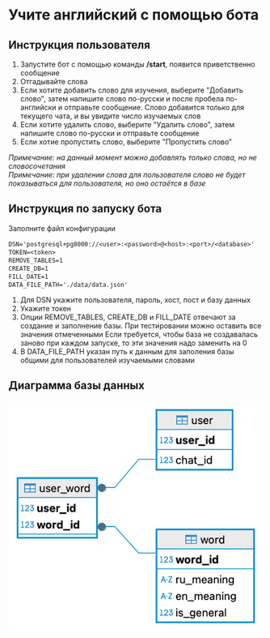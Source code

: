 # Учите английский с помощью бота

## Инструкция пользователя
1. Запустите бот с помощью команды __/start__, появится приветственно сообщение
2. Отгадывайте слова
3. Если хотите добавить слово для изучения, выберите "Добавить слово", затем напишите слово по-русски и после пробела по-английски и отправьте сообщение. Слово добавится только для текущего чата, и вы увидите число изучаемых слов
4. Если хотите удалить слово, выберите "Удалить слово", затем напишите слово по-русски и отправьте сообщение
5. Если хотие пропустить слово, выберите "Пропустить слово"

_Примечание: на данный момент можно добавлять только слова, но не словосочетания_\
_Примечание: при удалении слова для пользователя слово не будет показываться для пользователя, но оно остаётся в базе_

## Инструкция по запуску бота

Заполните файл конфигурации
```
DSN='postgresql+pg8000://<user>:<password>@<host>:<port>/<database>'
TOKEN=<token>
REMOVE_TABLES=1
CREATE_DB=1
FILL_DATE=1
DATA_FILE_PATH='./data/data.json'
```
1. Для DSN укажите пользователя, пароль, хост, пост и базу данных
2. Укажите токен
3. Опции REMOVE_TABLES, CREATE_DB и FILL_DATE отвечают за создание и заполнение базы. При тестировании можно оставить все значения отмеченными Если требуется, чтобы база не создавалась заново при каждом запуске, то эти значения надо заменить на 0
4. В DATA_FILE_PATH указан путь к данным для заполения базы общими для пользователей изучаемыми словами

## Диаграмма базы данных
![Диаграмма базы данных](img/diagram.png)
